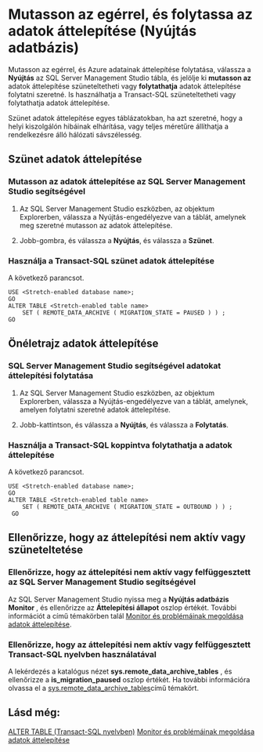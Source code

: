 <properties
    pageTitle="Mutasson az egérrel, és folytassa az adatok áttelepítése (Nyújtás adatbázis) |} Microsoft Azure"
    description="Megtudhatja, hogy miként szüneteltetheti vagy folytathatja Azure adatainak áttelepítése."
    services="sql-server-stretch-database"
    documentationCenter=""
    authors="douglaslMS"
    manager="jhubbard"
    editor=""/>

<tags
    ms.service="sql-server-stretch-database"
    ms.workload="data-management"
    ms.tgt_pltfrm="na"
    ms.devlang="na"
    ms.topic="article"
    ms.date="06/14/2016"
    ms.author="douglasl"/>

# <a name="pause-and-resume-data-migration-stretch-database"></a>Mutasson az egérrel, és folytassa az adatok áttelepítése (Nyújtás adatbázis)

Mutasson az egérrel, és Azure adatainak áttelepítése folytatása, válassza a **Nyújtás** az SQL Server Management Studio tábla, és jelölje ki **mutasson az** adatok áttelepítése szüneteltetheti vagy **folytathatja** adatok áttelepítése folytatni szeretné. Is használhatja a Transact\-SQL szüneteltetheti vagy folytathatja adatok áttelepítése.

Szünet adatok áttelepítése egyes táblázatokban, ha azt szeretné, hogy a helyi kiszolgálón hibáinak elhárítása, vagy teljes méretűre állíthatja a rendelkezésre álló hálózati sávszélesség.

## <a name="pause-data-migration"></a>Szünet adatok áttelepítése

### <a name="use-sql-server-management-studio-to-pause-data-migration"></a>Mutasson az adatok áttelepítése az SQL Server Management Studio segítségével

1.  Az SQL Server Management Studio eszközben, az objektum Explorerben, válassza a Nyújtás\-engedélyezve van a táblát, amelynek meg szeretné mutasson az adatok áttelepítése.

2.  Jobb\-gombra, és válassza a **Nyújtás**, és válassza a **Szünet**.

### <a name="use-transact-sql-to-pause-data-migration"></a>Használja a Transact\-SQL szünet adatok áttelepítése
A következő parancsot.

```tsql
USE <Stretch-enabled database name>;
GO
ALTER TABLE <Stretch-enabled table name>  
    SET ( REMOTE_DATA_ARCHIVE ( MIGRATION_STATE = PAUSED ) ) ;  
GO
```

## <a name="resume-data-migration"></a>Önéletrajz adatok áttelepítése

### <a name="use-sql-server-management-studio-to-resume-data-migration"></a>SQL Server Management Studio segítségével adatokat áttelepítési folytatása

1.  Az SQL Server Management Studio eszközben, az objektum Explorerben, válassza a Nyújtás\-engedélyezve van a táblát, amelynek, amelyen folytatni szeretné adatok áttelepítése.

2.  Jobb\-kattintson, és válassza a **Nyújtás**, és válassza a **Folytatás**.

### <a name="use-transact-sql-to-resume-data-migration"></a>Használja a Transact\-SQL koppintva folytathatja a adatok áttelepítése
A következő parancsot.

```tsql
USE <Stretch-enabled database name>;
GO
ALTER TABLE <Stretch-enabled table name>   
    SET ( REMOTE_DATA_ARCHIVE ( MIGRATION_STATE = OUTBOUND ) ) ;  
 GO
```

## <a name="check-whether-migration-is-active-or-paused"></a>Ellenőrizze, hogy az áttelepítési nem aktív vagy szüneteltetése

### <a name="use-sql-server-management-studio-to-check-whether-migration-is-active-or-paused"></a>Ellenőrizze, hogy az áttelepítési nem aktív vagy felfüggesztett az SQL Server Management Studio segítségével
Az SQL Server Management Studio nyissa meg a **Nyújtás adatbázis Monitor** , és ellenőrizze az **Áttelepítési állapot** oszlop értékét. További információt a című témakörben talál [Monitor és problémáinak megoldása adatok áttelepítése](sql-server-stretch-database-monitor.md).

### <a name="use-transact-sql-to-check-whether-migration-is-active-or-paused"></a>Ellenőrizze, hogy az áttelepítési nem aktív vagy felfüggesztett Transact-SQL nyelvben használatával
A lekérdezés a katalógus nézet **sys.remote_data_archive_tables** , és ellenőrizze a **is_migration_paused** oszlop értékét. Ha további információra olvassa el a [sys.remote_data_archive_tables](https://msdn.microsoft.com/library/dn935003.aspx)című témakört.

## <a name="see-also"></a>Lásd még:

[ALTER TABLE (Transact-SQL nyelvben)](https://msdn.microsoft.com/library/ms190273.aspx)
[Monitor és problémáinak megoldása adatok áttelepítése](sql-server-stretch-database-monitor.md)
